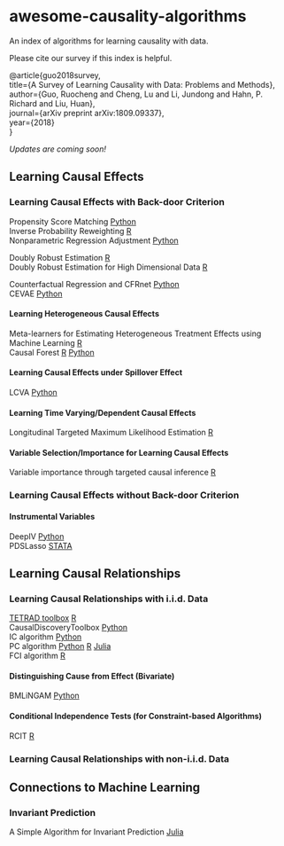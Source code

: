 # awesome-causality-algorithms
An index of algorithms for learning causality with data.

Please cite our survey if this index is helpful.

@article{guo2018survey,</br>
  title={A Survey of Learning Causality with Data: Problems and Methods},</br>
  author={Guo, Ruocheng and Cheng, Lu and Li, Jundong and Hahn, P. Richard and Liu, Huan}, </br>
  journal={arXiv preprint arXiv:1809.09337}, </br>
  year={2018}</br>
}

*Updates are coming soon!*

## Learning Causal Effects

### Learning Causal Effects with Back-door Criterion
Propensity Score Matching [Python](https://github.com/akelleh/causality/tree/master/causality/estimation) </br>
Inverse Probability Reweighting [R](https://github.com/cran/ipw) </br>
Nonparametric Regression Adjustment [Python](https://github.com/akelleh/causality) </br>

Doubly Robust Estimation [R](https://github.com/gregridgeway/fastDR) </br>
Doubly Robust Estimation for High Dimensional Data [R](https://github.com/jantonelli111/DoublyRobustHD) </br>

Counterfactual Regression and CFRnet [Python](https://github.com/oddrose/cfrnet) </br>
CEVAE [Python](https://github.com/AMLab-Amsterdam/CEVAE) </br>

#### Learning Heterogeneous Causal Effects
Meta-learners for Estimating Heterogeneous Treatment Effects using Machine Learning [R](https://github.com/soerenkuenzel/hte) </br>
Causal Forest [R](https://github.com/grf-labs/grf) [Python](https://github.com/kjung/scikit-learn) </br>


#### Learning Causal Effects under Spillover Effect
LCVA [Python](https://github.com/rguo12/CIKM18-LCVA)

#### Learning Time Varying/Dependent Causal Effects
Longitudinal Targeted Maximum Likelihood Estimation [R](https://github.com/joshuaschwab/ltmle) </br>

#### Variable Selection/Importance for Learning Causal Effects
Variable importance through targeted causal inference [R](https://github.com/ck37/varimpact) </br>

### Learning Causal Effects without Back-door Criterion
#### Instrumental Variables
DeepIV [Python](https://github.com/jhartford/DeepIV) </br>
PDSLasso [STATA](https://statalasso.github.io/)

## Learning Causal Relationships
### Learning Causal Relationships with i.i.d. Data
[TETRAD toolbox](http://www.phil.cmu.edu/tetrad/about.html) [R](https://github.com/bd2kccd/r-causal)</br>
CausalDiscoveryToolbox [Python](https://github.com/Diviyan-Kalainathan/CausalDiscoveryToolbox) </br>
IC algorithm [Python](https://github.com/akelleh/causality) </br>
PC algorithm [Python](https://github.com/keiichishima/pcalg) [R](https://github.com/cran/pcalg) [Julia](https://github.com/mschauer/CausalInference.jl) </br>
FCI algorithm [R](https://github.com/cran/pcalg) </br>

#### Distinguishing Cause from Effect (Bivariate)
BMLiNGAM [Python](https://github.com/taku-y/bmlingam)

#### Conditional Independence Tests (for Constraint-based Algorithms)
RCIT [R](https://github.com/ericstrobl/RCIT)

### Learning Causal Relationships with non-i.i.d. Data


## Connections to Machine Learning
### Invariant Prediction
A Simple Algorithm for Invariant Prediction [Julia](https://github.com/richardkwo/InvariantCausal.jl)
